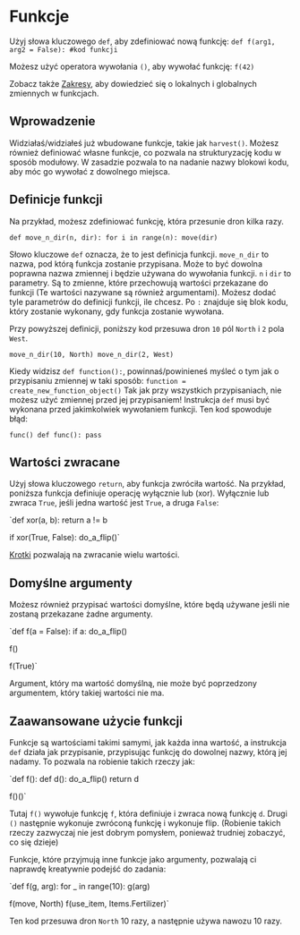 # Funkcje
Użyj słowa kluczowego `def`, aby zdefiniować nową funkcję:
`def f(arg1, arg2 = False):
	#kod funkcji`

Możesz użyć operatora wywołania `()`, aby wywołać funkcję:
`f(42)`

Zobacz także [Zakresy](docs/scripting/scopes.md), aby dowiedzieć się o lokalnych i globalnych zmiennych w funkcjach.

## Wprowadzenie
Widziałaś/widziałeś już wbudowane funkcje, takie jak `harvest()`.
Możesz również definiować własne funkcje, co pozwala na strukturyzację kodu w sposób modułowy. W zasadzie pozwala to na nadanie nazwy blokowi kodu, aby móc go wywołać z dowolnego miejsca.

## Definicje funkcji
Na przykład, możesz zdefiniować funkcję, która przesunie dron kilka razy.

`def move_n_dir(n, dir):
	for i in range(n):
		move(dir)`

Słowo kluczowe `def` oznacza, że to jest definicja funkcji. 
`move_n_dir` to nazwa, pod którą funkcja zostanie przypisana. Może to być dowolna poprawna nazwa zmiennej i będzie używana do wywołania funkcji.
`n` i `dir` to parametry. Są to zmienne, które przechowują wartości przekazane do funkcji (Te wartości nazywane są również argumentami). Możesz dodać tyle parametrów do definicji funkcji, ile chcesz.
Po `:` znajduje się blok kodu, który zostanie wykonany, gdy funkcja zostanie wywołana.

Przy powyższej definicji, poniższy kod przesuwa dron `10` pól `North` i `2` pola `West`.

`move_n_dir(10, North)
move_n_dir(2, West)`

Kiedy widzisz `def function():`, powinnaś/powinieneś myśleć o tym jak o przypisaniu zmiennej w taki sposób:
`function = create_new_function_object()`
Tak jak przy wszystkich przypisaniach, nie możesz użyć zmiennej przed jej przypisaniem!
Instrukcja `def` musi być wykonana przed jakimkolwiek wywołaniem funkcji.
Ten kod spowoduje błąd:

`func()
def func():
	pass`

## Wartości zwracane
Użyj słowa kluczowego `return`, aby funkcja zwróciła wartość. 
Na przykład, poniższa funkcja definiuje operację wyłącznie lub (xor). Wyłącznie lub zwraca `True`, jeśli jedna wartość jest `True`, a druga `False`:

`def xor(a, b):
	return a != b

if xor(True, False):
	do_a_flip()`

[Krotki](docs/scripting/tuples.md) pozwalają na zwracanie wielu wartości.

## Domyślne argumenty
Możesz również przypisać wartości domyślne, które będą używane jeśli nie zostaną przekazane żadne argumenty.

`def f(a = False):
	if a:
		do_a_flip()

f()

f(True)`

Argument, który ma wartość domyślną, nie może być poprzedzony argumentem, który takiej wartości nie ma.

## Zaawansowane użycie funkcji
Funkcje są wartościami takimi samymi, jak każda inna wartość, a instrukcja `def` działa jak przypisanie, przypisując funkcję do dowolnej nazwy, którą jej nadamy.
To pozwala na robienie takich rzeczy jak:

`def f():
	def d():
		do_a_flip()
	return d

f()()`

Tutaj `f()` wywołuje funkcję `f`, która definiuje i zwraca nową funkcję `d`. Drugi `()` następnie wykonuje zwróconą funkcję i wykonuje flip.
(Robienie takich rzeczy zazwyczaj nie jest dobrym pomysłem, ponieważ trudniej zobaczyć, co się dzieje)

Funkcje, które przyjmują inne funkcje jako argumenty, pozwalają ci naprawdę kreatywnie podejść do zadania:

`def f(g, arg):
	for _ in range(10):
		g(arg)

f(move, North)
f(use_item, Items.Fertilizer)`

Ten kod przesuwa dron `North` 10 razy, a następnie używa nawozu 10 razy.